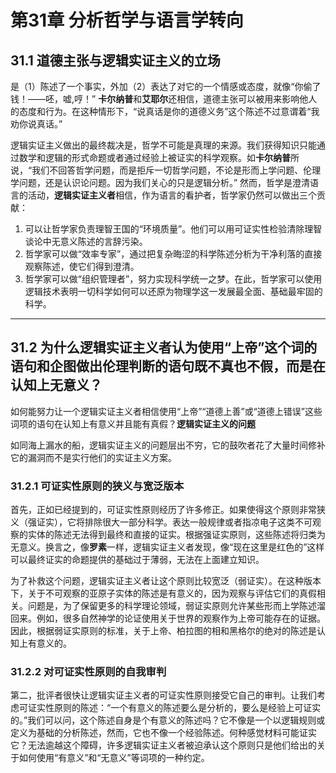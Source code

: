 # 第31章 分析哲学与语言学转向

## 31.1 道德主张与逻辑实证主义的立场

是（1）陈述了一个事实，外加（2）表达了对它的一个情感或态度，就像“你偷了钱！——呸，嘘,哼！” **卡尔纳普**和**艾耶尔**还相信，道德主张可以被用来影响他人的态度和行为。在这种情形下，“说真话是你的道德义务”这个陈述不过意谓着“我劝你说真话。”

逻辑实证主义做出的最终裁决是，哲学不可能是真理的来源。我们获得知识只能通过数学和逻辑的形式命题或者通过经验上被证实的科学观察。如**卡尔纳普**所说，“我们不回答哲学问题，而是拒斥一切哲学问题，不论是形而上学问题、伦理学问题，还是认识论问题。因为我们关心的只是逻辑分析。” 然而，哲学是澄清语言的活动，**逻辑实证主义者**相信，作为语言的看护者，哲学家仍然可以做出三个贡献：

1. 可以让哲学家负责理智王国的“环境质量”。他们可以用可证实性检验清除理智谈论中无意义陈述的言辞污染。
2. 哲学家可以做“效率专家”，通过把复杂晦涩的科学陈述分析为干净利落的直接观察陈述，使它们得到澄清。
3. 哲学家可以做“组织管理者”，努力实现科学统一之梦。在此，哲学家可以使用逻辑技术表明一切科学如何可以还原为物理学这一发展最全面、基础最牢固的科学。

---

## 31.2 为什么逻辑实证主义者认为使用“上帝”这个词的语句和企图做出伦理判断的语句既不真也不假，而是在认知上无意义？

如何能努力让一个逻辑实证主义者相信使用“上帝”“道德上善”或“道德上错误”这些词项的语句在认知上有意义并且能有真假？**逻辑实证主义的问题**

如同海上漏水的船，逻辑实证主义的问题层出不穷，它的鼓吹者花了大量时间修补它的漏洞而不是实行他们的实证主义方案。

### 31.2.1 可证实性原则的狭义与宽泛版本

首先，正如已经提到的，可证实性原则经历了许多修正。如果使得这个原则非常狭义（强证实），它将排除很大一部分科学。表达一般规律或者指凉电子这类不可观察的实体的陈述无法得到最终和直接的证实。根据强证实原则，这些陈述将归类为无意义。换言之，像**罗素**一样，逻辑实证主义者发现，像“现在这里是红色的”这样可以最终证实的命题提供的基础过于薄弱，无法在上面建立知识。

为了补救这个问题，逻辑实证主义者让这个原则比较宽泛（弱证实）。在这种版本下，关于不可观察的亚原子实体的陈述是有意义的，因为观察与评估它们的真假相关。问题是，为了保留更多的科学理论领域，弱证实原则允许某些形而上学陈述溜回来。例如，很多自然神学的论证使用关于世界的观察作为上帝可能存在的证据。因此，根据弱证实原则的标准，关于上帝、柏拉图的相和黑格尔的绝对的陈述是认知上有意义的。

### 31.2.2 对可证实性原则的自我审判

第二，批评者很快让逻辑实证主义者的可证实性原则接受它自己的审判。让我们考虑可证实性原则的陈述：“一个有意义的陈述要么是分析的，要么是经验上可证实的。”我们可以问，这个陈述自身是个有意义的陈述吗？它不像是一个以逻辑规则或定义为基础的分析陈述，然而，它也不像一个经验陈述。何种感觉材料可能证实它？无法逾越这个障碍，许多逻辑实证主义者被迫承认这个原则只是他们给出的关于如何使用“有意义”和“无意义”等词项的一种约定。